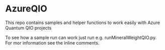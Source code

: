 # AzureQIO
This repo contains samples and helper functions to work easily with Azure Quantum QIO projects


To see how a sample run can work just run e.g. runMineralWeightQIO.py.
For mor information see the inline comments.
